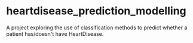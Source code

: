# heartdisease_prediction_modelling
A project exploring the use of classification methods to predict whether a patient has/doesn't have HeartDisease.
